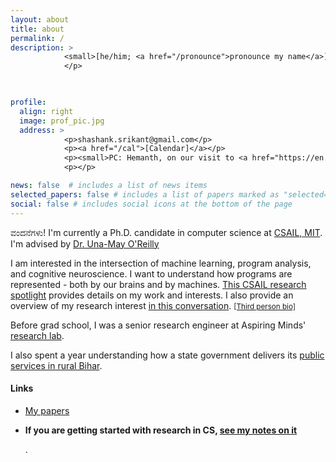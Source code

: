 ```yaml
---
layout: about
title: about
permalink: /
description: >
            <small>[he/him; <a href="/pronounce">pronounce my name</a>]</small>
            </p>
            


profile:
  align: right
  image: prof_pic.jpg
  address: >
            <p>shashank.srikant@gmail.com</p>
            <p><a href="/cal">[Calendar]</a></p>
            <p><small>PC: Hemanth, on our visit to <a href="https://en.wikipedia.org/wiki/Kuppalli">Kuppalli</a>. December 2019.</small></p>
            <p></p>

news: false  # includes a list of news items
selected_papers: false # includes a list of papers marked as "selected={true}"
social: false # includes social icons at the bottom of the page
---
```


<p>ವಂದನೆಗಳು! I'm currently a Ph.D. candidate in computer science at <a href="http://www.csail.mit.edu/">CSAIL, MIT</a>. I'm advised by <a href="https://alfagroup.csail.mit.edu/">Dr. Una-May O'Reilly</a></p>

<p>I am interested in the intersection of machine learning, program analysis, and cognitive neuroscience. I want to understand how programs are represented - both by our brains and by machines. 
<a href="https://cap.csail.mit.edu/engage/spotlights/shashank-srikant">This CSAIL research spotlight</a> provides details on my work and interests. I also provide an overview of my research interest <a href="https://www.youtube.com/watch?v=3tuhyQR2L0I">in this conversation</a>. <small><a href="https://shashank-srikant.github.io/bio.txt">[Third person bio]</a></small>
</p>

<p>Before grad school, I was a senior research engineer at Aspiring Minds' <a href="http://research.aspiringminds.com">research lab</a>.

I also spent a year understanding how a state government delivers its <a href="http://sevasetu.org/">public services in rural Bihar</a>.</p>

#### Links

- <p> <a href="https://shashank-srikant.github.io/tag/papers/">My papers</a></p>

- <p> <b>If you are getting started with research in CS, <a href="https://shashank-srikant.github.io/notes/aspiring-academics/">see my notes on it</a></b></p>.
